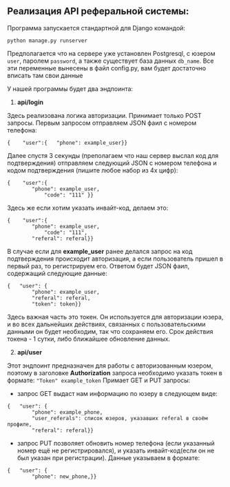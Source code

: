 ## Реализация API реферальной системы:

Программа запускается стандартной для Django командой:
```
python manage.py runserver
```

Предполагается что на сервере уже установлен Postgresql, с юзером `user`, паролем `password`,
а также существует база данных `db_name`. Все эти переменные вынесены в файл config.py, вам будет 
достаточно вписать там свои данные

У нашей программы будет два эндпоинта:
1. **api/login**

Здесь реализована логика авторизации. Принимает только POST запросы.
Первым запросом отправляем JSON фаил с номером телефона:
```
{    "user":{	"phone": example_user}}
```
Далее спустя 3 секунды (преполагаем что наш сервер выслал код для подтверждения)
отправляем следующий JSON с номером телефона и кодом подтверждения (пишите любое набор из 4х цифр):
```
{    "user":{
		"phone": example_user,
        	"code": "111" }}
```
Здесь же если хотим указать инвайт-код, делаем это:
```
{    "user":{
		"phone": example_user,
        	"code": "111",
		"referal": referal}}
```
В случае если для **example_user** ранее делался запрос на код подтверждения происходит авторизация,
а если пользователь пришел в первый раз, то регистрируем его. Ответом будет JSON фаил,
содержащий следующие данные:
```
{   "user": {
        "phone": example_user,
        "referal": referal,
        "token": token}}
```
Здесь важная часть это токен. Он используется для авторизации юзера, и во всех дальнейших действиях,
связанных с пользовательскими данными он будет необходим, так что сохраняем его. Срок действия токена - 1 сутки, либо 
ближайшее обновление данных.

2. **api/user**

Этот эндпоинт предназначен для работы с авторизованным юзером, поэтому в заголовке **Authorization** запроса необходимо 
указать токен в формате: `"Token" example_token`
Примает GET и PUT запросы:
* запрос GET выдаст нам информацию по юзеру в следующем виде:
```
{   "user": {
        "phone": example_phone,
        "user_referals": список юзеров, указавших referal в своём профиле,
        "referal": referal}}
```
* запрос PUT позволяет обновить номер телефона (если указанный номер ещё не регистрировался),
и указать инвайт-код(если он не был указан при регистрации). Данные указываем в формате:
```
{	"user": {
        "phone": new_phone,}}
```
